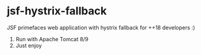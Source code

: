 # jsf-hystrix-fallback
JSF primefaces web application with hystrix fallback for ++18 developers :)
1. Run with Apache Tomcat 8/9
2. Just enjoy

